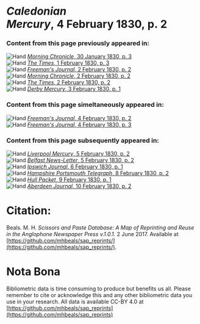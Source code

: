 # *Caledonian Mercury*, 4 February 1830, p. 2  
  
### Content from this page previously appeared in:  
![Hand](http://scissorsandpaste.net/wp-content/uploads/2017/06/smallhandpointer.png) [*Morning Chronicle*, 30 January 1830, p. 3](https://mhbeals.github.io/sap_html/Morning-Chronicle/Morning-Chronicle-30-January-1830-p-3)  
![Hand](http://scissorsandpaste.net/wp-content/uploads/2017/06/smallhandpointer.png) [*The Times*, 1 February 1830, p. 3](https://mhbeals.github.io/sap_html/The-Times/The-Times-1-February-1830-p-3)  
![Hand](http://scissorsandpaste.net/wp-content/uploads/2017/06/smallhandpointer.png) [*Freeman's Journal*, 2 February 1830, p. 2](https://mhbeals.github.io/sap_html/Freeman's-Journal/Freeman's-Journal-2-February-1830-p-2)  
![Hand](http://scissorsandpaste.net/wp-content/uploads/2017/06/smallhandpointer.png) [*Morning Chronicle*, 2 February 1830, p. 2](https://mhbeals.github.io/sap_html/Morning-Chronicle/Morning-Chronicle-2-February-1830-p-2)  
![Hand](http://scissorsandpaste.net/wp-content/uploads/2017/06/smallhandpointer.png) [*The Times*, 2 February 1830, p. 2](https://mhbeals.github.io/sap_html/The-Times/The-Times-2-February-1830-p-2)  
![Hand](http://scissorsandpaste.net/wp-content/uploads/2017/06/smallhandpointer.png) [*Derby Mercury*, 3 February 1830, p. 1](https://mhbeals.github.io/sap_html/Derby-Mercury/Derby-Mercury-3-February-1830-p-1)  
  
### Content from this page simeltaneously appeared in:  
![Hand](http://scissorsandpaste.net/wp-content/uploads/2017/06/smallhandpointer.png) [*Freeman's Journal*, 4 February 1830, p. 2](https://mhbeals.github.io/sap_html/Freeman's-Journal/Freeman's-Journal-4-February-1830-p-2)  
![Hand](http://scissorsandpaste.net/wp-content/uploads/2017/06/smallhandpointer.png) [*Freeman's Journal*, 4 February 1830, p. 3](https://mhbeals.github.io/sap_html/Freeman's-Journal/Freeman's-Journal-4-February-1830-p-3)  
  
### Content from this page subsequently appeared in:  
![Hand](http://scissorsandpaste.net/wp-content/uploads/2017/06/smallhandpointer.png) [*Liverpool Mercury*, 5 February 1830, p. 2](https://mhbeals.github.io/sap_html/Liverpool-Mercury/Liverpool-Mercury-5-February-1830-p-2)  
![Hand](http://scissorsandpaste.net/wp-content/uploads/2017/06/smallhandpointer.png) [*Belfast News-Letter*, 5 February 1830, p. 2](https://mhbeals.github.io/sap_html/Belfast-News-Letter/Belfast-News-Letter-5-February-1830-p-2)  
![Hand](http://scissorsandpaste.net/wp-content/uploads/2017/06/smallhandpointer.png) [*Ipswich Journal*, 6 February 1830, p. 1](https://mhbeals.github.io/sap_html/Ipswich-Journal/Ipswich-Journal-6-February-1830-p-1)  
![Hand](http://scissorsandpaste.net/wp-content/uploads/2017/06/smallhandpointer.png) [*Hampshire Portsmouth Telegraph*, 8 February 1830, p. 2](https://mhbeals.github.io/sap_html/Hampshire-Portsmouth-Telegraph/Hampshire-Portsmouth-Telegraph-8-February-1830-p-2)  
![Hand](http://scissorsandpaste.net/wp-content/uploads/2017/06/smallhandpointer.png) [*Hull Packet*, 9 February 1830, p. 1](https://mhbeals.github.io/sap_html/Hull-Packet/Hull-Packet-9-February-1830-p-1)  
![Hand](http://scissorsandpaste.net/wp-content/uploads/2017/06/smallhandpointer.png) [*Aberdeen Journal*, 10 February 1830, p. 2](https://mhbeals.github.io/sap_html/Aberdeen-Journal/Aberdeen-Journal-10-February-1830-p-2)  


# Citation: 

Beals. M. H. *Scissors and Paste Database: A Map of Reprinting and Reuse in the Anglophone Newspaper Press v.1.0.1.* 2 June 2017. Available at [https://github.com/mhbeals/sap_reprints/](https://github.com/mhbeals/sap_reprints/). 

# Nota Bona

Bibliometric data is time consuming to produce but benefits us all. Please remember to cite or acknowledge this and any other bibliometric data you use in your research. All data is available CC-BY 4.0 at [https://github.com/mhbeals/sap_reprints](https://github.com/mhbeals/sap_reprints)